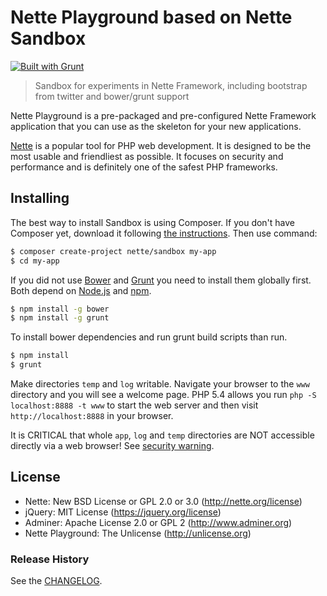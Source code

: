 Nette Playground based on Nette Sandbox
=======================================

[![Built with Grunt](https://cdn.gruntjs.com/builtwith.png)](http://gruntjs.com/)

> Sandbox for experiments in Nette Framework, including bootstrap from twitter and bower/grunt support

Nette Playground is a pre-packaged and pre-configured Nette Framework application
that you can use as the skeleton for your new applications.

[Nette](http://nette.org) is a popular tool for PHP web development.
It is designed to be the most usable and friendliest as possible. It focuses
on security and performance and is definitely one of the safest PHP frameworks.


Installing
----------

The best way to install Sandbox is using Composer. If you don't have Composer yet, download
it following [the instructions](http://doc.nette.org/composer). Then use command:

```sh
$ composer create-project nette/sandbox my-app
$ cd my-app
```

If you did not use [Bower](http://bower.io/) and [Grunt](http://gruntjs.com/) you need
to install them globally first. Both depend on [Node.js](http://nodejs.org/) and [npm](http://npmjs.org/).

```sh
$ npm install -g bower
$ npm install -g grunt
```

To install bower dependencies and run grunt build scripts than run.

```sh
$ npm install
$ grunt
```

Make directories `temp` and `log` writable. Navigate your browser
to the `www` directory and you will see a welcome page. PHP 5.4 allows
you run `php -S localhost:8888 -t www` to start the web server and
then visit `http://localhost:8888` in your browser.

It is CRITICAL that whole `app`, `log` and `temp` directories are NOT accessible
directly via a web browser! See [security warning](http://nette.org/security-warning).


License
-------
- Nette: New BSD License or GPL 2.0 or 3.0 (http://nette.org/license)
- jQuery: MIT License (https://jquery.org/license)
- Adminer: Apache License 2.0 or GPL 2 (http://www.adminer.org)
- Nette Playground: The Unlicense (http://unlicense.org)

### Release History
See the [CHANGELOG](CHANGELOG).
